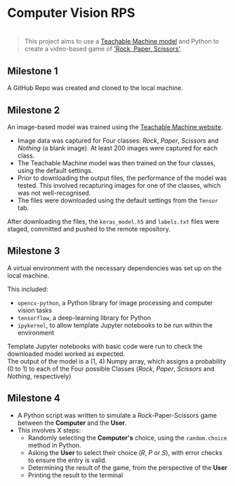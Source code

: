 # Computer Vision RPS

# 
> This project aims to use a [Teachable Machine model](https://teachablemachine.withgoogle.com/) and Python to create a video-based game of ['Rock, Paper, Scissors'](https://en.wikipedia.org/wiki/Rock_paper_scissors). 

## Milestone 1
A GitHub Repo was created and cloned to the local machine.

## Milestone 2
An image-based model was trained using the [Teachable Machine website](https://teachablemachine.withgoogle.com/).

- Image data was captured for Four classes: *Rock*, *Paper*, *Scissors* and *Nothing* (a blank image). At least 200 images were captured for each class.
- The Teachable Machine model was then trained on the four classes, using the default settings.
- Prior to downloading the output files, the performance of the model was tested.  This involved recapturing images for one of the classes, which was not well-recognised.
- The files were downloaded using the default settings from the `Tensor` tab.

After downloading the files, the `keras_model.h5` and `labels.txt` files were staged, committed and pushed to the remote repository.

## Milestone 3

A virtual environment with the necessary dependencies was set up on the local machine.  

This included:
- `opencv-python`, a Python library for image processing and computer vision tasks 
- `tensorflow`, a deep-learning library for Python 
- `ipykernel`, to allow template Jupyter notebooks to be run within the environment

Template Jupyter notebooks with basic code were run to check the downloaded model worked as expected.  
The output of the model is a (1, 4) Numpy array, which assigns a probability (0 to 1) to each of the Four possible Classes (*Rock*, *Paper*, *Scissors* and *Nothing*, respectively)  

 ## Milestone 4
- A Python script was written to simulate a Rock-Paper-Scissors game between the **Computer** and the **User**. 
- This involves X steps:
    - Randomly selecting the **Computer's** choice, using the `random.choice` method in Python.
    - Asking the **User** to select their choice (*R*, *P* or *S*), with error checks to ensure the entry is valid.
    - Determining the result of the game, from the perspective of the **User**
    - Printing the result to the terminal